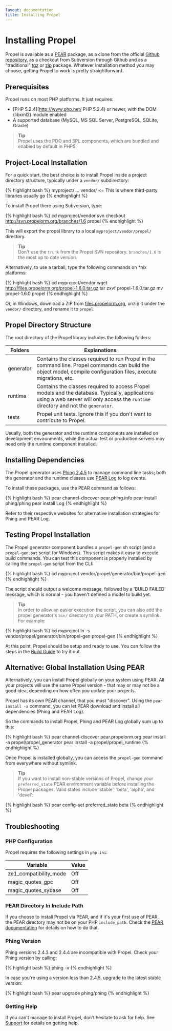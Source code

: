 ```yaml
---
layout: documentation
title: Installing Propel
---
```


# Installing Propel #

Propel is available as a [PEAR](http://pear.php.net/manual/en/installation.getting.php) package, as a clone from the official [Github repository](http://github.com/propelorm/Propel), as a checkout from Subversion through Github and as a "traditional" [tgz](https://github.com/propelorm/Propel/tarball/master) or [zip](https://github.com/propelorm/Propel/zipball/master) package. Whatever installation method you may choose, getting Propel to work is pretty straightforward.

## Prerequisites ##

Propel runs on most PHP platforms. It just requires:

* [PHP 5.2.4](http://www.php.net/ PHP 5.2.4) or newer, with the DOM (libxml2) module enabled
* A supported database (MySQL, MS SQL Server, PostgreSQL, SQLite, Oracle)

>**Tip**<br />Propel uses the PDO and SPL components, which are bundled and enabled by default in PHP5.

## Project-Local Installation ##

For a quick start, the best choice is to install Propel inside a project directory structure, typically under a `vendor/` subdirectory:

{% highlight bash %}
myproject/
  ...
  vendor/ <= This is where third-party libraries usually go
{% endhighlight %}

To install Propel there using Subversion, type:

{% highlight bash %}
cd myproject/vendor
svn checkout http://svn.propelorm.org/branches/1.6 propel
{% endhighlight %}

This will export the propel library to a local `myproject/vendor/propel/` directory.

>**Tip**<br />Don't use the `trunk` from the Propel SVN repository. `branches/1.6` is the most up to date version.

Alternatively, to use a tarball, type the following commands on *nix platforms:

{% highlight bash %}
cd myproject/vendor
wget http://files.propelorm.org/propel-1.6.0.tar.gz
tar zxvf propel-1.6.0.tar.gz
mv propel-1.6.0 propel
{% endhighlight %}

Or, in Windows, download a ZIP from [files.propelorm.org](http://files.propelorm.org), unzip it under the `vendor/` directory, and rename it to `propel`.

## Propel Directory Structure ##

The root directory of the Propel library includes the following folders:

|Folders        |Explanations
|---------------|----------------------------------------------------------------------
|generator      |Contains the classes required to run Propel in the command line. Propel commands can build the object model, compile configuration files, execute migrations, etc.
|runtime        |Contains the classes required to access Propel models and the database. Typically, applications using a web server will only access the `runtime` directory and not the `generator`.
|tests          |Propel unit tests. Ignore this if you don't want to contribute to Propel.

Usually, both the generator and the runtime components are installed on development environments, while the actual test or production servers may need only the runtime component installed.

## Installing Dependencies ##

The Propel generator uses [Phing 2.4.5](http://phing.info/) to manage command line tasks; both the generator and the runtime classes use [PEAR Log](http://pear.php.net/package/Log/) to log events.

To install these packages, use the PEAR command as follows:

{% highlight bash %}
pear channel-discover pear.phing.info
pear install phing/phing
pear install Log
{% endhighlight %}

Refer to their respective websites for alternative installation strategies for Phing and PEAR Log.

## Testing Propel Installation ##

The Propel generator component bundles a `propel-gen` sh script (and a `propel-gen.bat` script for Windows). This script makes it easy to execute build commands. You can test this component is properly installed by calling the `propel-gen` script from the CLI:

{% highlight bash %}
cd myproject
vendor/propel/generator/bin/propel-gen
{% endhighlight %}

The script should output a welcome message, followed by a 'BUILD FAILED' message, which is normal - you haven't defined a model to build yet.

>**Tip**<br />In order to allow an easier execution the script, you can also add the propel generator's `bin/` directory to your PATH, or create a symlink. For example:

{% highlight bash %}
cd myproject
ln -s vendor/propel/generator/bin/propel-gen propel-gen
{% endhighlight %}

At this point, Propel should be setup and ready to use. You can follow the steps in the [Build Guide](02-buildtime.html) to try it out.

## Alternative: Global Installation Using PEAR ##

Alternatively, you can install Propel globally on your system using PEAR. All your projects will use the same Propel version - that may or may not be a good idea, depending on how often you update your projects.

Propel has its own PEAR channel, that you must "discover". Using the `pear install -a` command, you can let PEAR download and install all dependencies (Phing and PEAR Log).

So the commands to install Propel, Phing and PEAR Log globally sum up to this:

{% highlight bash %}
pear channel-discover pear.propelorm.org
pear install -a propel/propel_generator
pear install -a propel/propel_runtime
{% endhighlight %}

Once Propel is installed globally, you can access the `propel-gen` command from everywhere without symlink.

>**Tip**<br />If you want to install non-stable versions of Propel, change your `preferred_state` PEAR environment variable before installing the Propel packages. Valid states include 'stable', 'beta', 'alpha', and 'devel':

{% highlight bash %}
pear config-set preferred_state beta
{% endhighlight %}

## Troubleshooting ##

### PHP Configuration ###

Propel requires the following settings in `php.ini`:

|Variable               |Value
|-----------------------|-----
|ze1_compatibility_mode |Off
|magic_quotes_gpc       |Off
|magic_quotes_sybase    |Off

### PEAR Directory In Include Path ###

If you choose to install Propel via PEAR, and if it's your first use of PEAR, the PEAR directory may not be on your PHP `include_path`. Check the [PEAR documentation](http://pear.php.net/manual/en/installation.checking.php) for details on how to do that.

### Phing Version ###

Phing versions 2.4.3 and 2.4.4 are incompatible with Propel. Check your Phing version by calling:

{% highlight bash %}
phing -v
{% endhighlight %}

In case you're using a version less than 2.4.5, upgrade to the latest stable version:

{% highlight bash %}
pear upgrade phing/phing
{% endhighlight %}

### Getting Help ###

If you can't manage to install Propel, don't hesitate to ask for help. See [Support](../support) for details on getting help.
